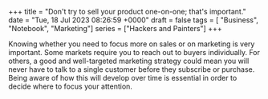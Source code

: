 +++ 
title = "Don't try to sell your product one-on-one; that's important."
date = "Tue, 18 Jul 2023 08:26:59 +0000"
draft = false
tags = [ "Business", "Notebook", "Marketing"]
series = ["Hackers and Painters"]
+++

Knowing whether you need to focus more on sales or on marketing is very important. Some markets require you to reach out to buyers individually. For others, a good and well-targeted marketing strategy could mean you will never have to talk to a single customer before they subscribe or purchase. Being aware of how this will develop over time is essential in order to decide where to focus your attention.